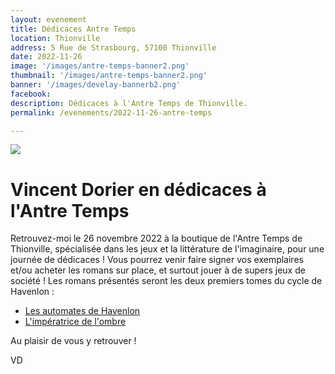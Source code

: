 ```yaml
---
layout: evenement
title: Dédicaces Antre Temps
location: Thionville
address: 5 Rue de Strasbourg, 57100 Thionville
date: 2022-11-26
image: '/images/antre-temps-banner2.png'
thumbnail: '/images/antre-temps-banner2.png'
banner: '/images/develay-bannerb2.png'
facebook:
description: Dédicaces à l'Antre Temps de Thionville.
permalink: /evenements/2022-11-26-antre-temps

---
```


![]({{page.image}})

# Vincent Dorier en dédicaces à l'Antre Temps

Retrouvez-moi le 26 novembre 2022 à la boutique de l'Antre Temps de Thionville, spécialisée dans les jeux et la littérature de l'imaginaire, pour une journée de dédicaces ! Vous pourrez venir faire signer vos exemplaires et/ou acheter les romans sur place, et surtout jouer à de supers jeux de société !
Les romans présentés seront les deux premiers tomes du cycle de Havenlon :

- [Les automates de Havenlon](https://vincentdorier.com/romans/les-automates-de-havenlon)
- [L'impératrice de l'ombre](https://vincentdorier.com/romans/l-imperatrice-de-l-ombre)

Au plaisir de vous y retrouver !
 
VD
